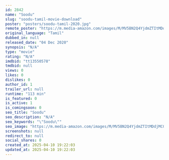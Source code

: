 ```yaml
---
id: 2842
name: "Soodu"
slug: "soodu-tamil-movie-download"
poster: "posters/soodu-tamil-2020.jpg"
remote_poster: "https://m.media-amazon.com/images/M/MV5BN2Q4YjdmZTItMDdjMC00ZGIxLWJiMTctOGM1ZTJjNzJjYmQ1XkEyXkFqcGdeQXVyMTI2ODI1Mzc0._V1_SX300.jpg"
original_language: "Tamil"
dubbed_in: null
released_date: "04 Dec 2020"
synopsis: "N/A"
type: "movie"
rating: "N/A"
imdbid: "tt13550578"
tmdbid: null
views: 0
likes: 0
dislikes: 0
author_id: 1
trailer_url: null
runtime: "113 min"
is_featured: 0
is_active: 1
is_comingsoon: 0
seo_title: "Soodu"
seo_description: "N/A"
seo_keywords: "\"Soodu\""
seo_image: "https://m.media-amazon.com/images/M/MV5BN2Q4YjdmZTItMDdjMC00ZGIxLWJiMTctOGM1ZTJjNzJjYmQ1XkEyXkFqcGdeQXVyMTI2ODI1Mzc0._V1_SX300.jpg"
screenshots: null
redirect_to: null
social_shares: 0
created_at: 2025-04-10 19:22:03
updated_at: 2025-04-10 19:22:03
---
```


